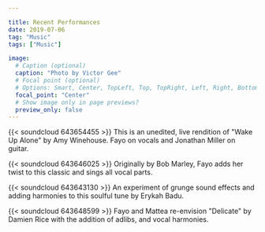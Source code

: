 ```yaml
---

title: Recent Performances
date: 2019-07-06
tag: "Music"
tags: ["Music"]

image:
  # Caption (optional)
  caption: "Photo by Victor Gee"
  # Focal point (optional)
  # Options: Smart, Center, TopLeft, Top, TopRight, Left, Right, BottomLeft, Bottom, BottomRight
  focal_point: "Center"
  # Show image only in page previews?
  preview_only: false
---
```


{{< soundcloud 643654455 >}}
This is an unedited, live rendition of "Wake Up Alone" by Amy Winehouse.
Fayo on vocals and Jonathan Miller on guitar.

{{< soundcloud 643646025 >}}
Originally by Bob Marley, Fayo adds her twist to this classic and sings all
vocal parts.

{{< soundcloud 643643130 >}}
An experiment of grunge sound effects and adding harmonies to this soulful tune
by Erykah Badu.

{{< soundcloud 643648599 >}}
Fayo and Mattea re-envision "Delicate" by Damien Rice with the addition of adlibs, and vocal harmonies.
